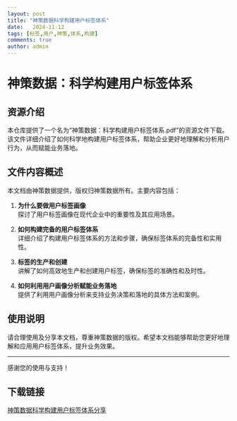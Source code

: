 ```yaml
---
layout: post
title: "神策数据科学构建用户标签体系"
date:   2024-11-12
tags: [标签,用户,神策,体系,构建]
comments: true
author: admin
---
```

# 神策数据：科学构建用户标签体系

## 资源介绍

本仓库提供了一个名为“神策数据：科学构建用户标签体系.pdf”的资源文件下载。该文件详细介绍了如何科学地构建用户标签体系，帮助企业更好地理解和分析用户行为，从而赋能业务落地。

## 文件内容概述

本文档由神策数据提供，版权归神策数据所有。主要内容包括：

1. **为什么要做用户标签画像**  
   探讨了用户标签画像在现代企业中的重要性及其应用场景。

2. **如何构建完备的用户标签体系**  
   详细介绍了构建用户标签体系的方法和步骤，确保标签体系的完备性和实用性。

3. **标签的生产和创建**  
   讲解了如何高效地生产和创建用户标签，确保标签的准确性和及时性。

4. **如何利用用户画像分析赋能业务落地**  
   提供了利用用户画像分析来支持业务决策和落地的具体方法和案例。

## 使用说明

请合理使用及分享本文档，尊重神策数据的版权。希望本文档能够帮助您更好地理解和应用用户标签体系，提升业务效果。

---

感谢您的使用与支持！

## 下载链接

[神策数据科学构建用户标签体系分享](https://pan.quark.cn/s/7620f19a5dd8)